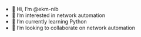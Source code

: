 - 👋 Hi, I’m @ekm-nib
- 👀 I’m interested in network automation
- 🌱 I’m currently learning Python
- 💞️ I’m looking to collaborate on network automation


<!---
ekm-nib/ekm-nib is a ✨ special ✨ repository because its `README.md` (this file) appears on your GitHub profile.
You can click the Preview link to take a look at your changes.
--->

